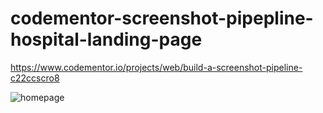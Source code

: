 # codementor-screenshot-pipepline-hospital-landing-page
https://www.codementor.io/projects/web/build-a-screenshot-pipeline-c22ccscro8

![homepage](https://hospital-landing-page-testing-artifacts.s3.ap-southeast-1.amazonaws.com/homepage.png)